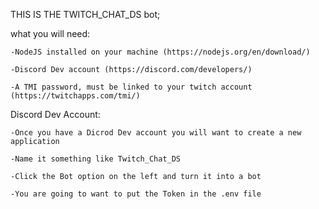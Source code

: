 THIS IS THE TWITCH_CHAT_DS bot;

what you will need:

    -NodeJS installed on your machine (https://nodejs.org/en/download/)

    -Discord Dev account (https://discord.com/developers/)

    -A TMI password, must be linked to your twitch account (https://twitchapps.com/tmi/)

Discord Dev Account:


    -Once you have a Dicrod Dev account you will want to create a new application 

    -Name it something like Twitch_Chat_DS

    -Click the Bot option on the left and turn it into a bot

    -You are going to want to put the Token in the .env file


